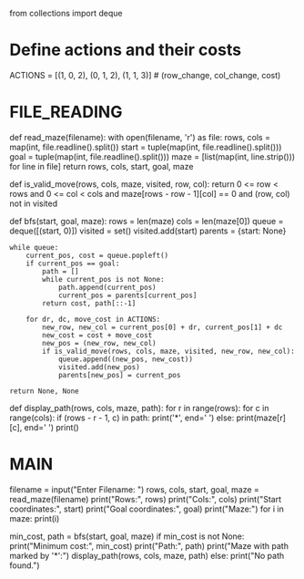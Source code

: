 from collections import deque

# Define actions and their costs
ACTIONS = [(1, 0, 2), (0, 1, 2), (1, 1, 3)]  # (row_change, col_change, cost)

# FILE_READING
def read_maze(filename):
    with open(filename, 'r') as file:
        rows, cols = map(int, file.readline().split())
        start = tuple(map(int, file.readline().split()))
        goal = tuple(map(int, file.readline().split()))
        maze = [list(map(int, line.strip())) for line in file]
    return rows, cols, start, goal, maze

def is_valid_move(rows, cols, maze, visited, row, col):
    return 0 <= row < rows and 0 <= col < cols and maze[rows - row - 1][col] == 0 and (row, col) not in visited

def bfs(start, goal, maze):
    rows = len(maze)
    cols = len(maze[0])
    queue = deque([(start, 0)])
    visited = set()
    visited.add(start)
    parents = {start: None}
    
    while queue:
        current_pos, cost = queue.popleft()
        if current_pos == goal:
            path = []
            while current_pos is not None:
                path.append(current_pos)
                current_pos = parents[current_pos]
            return cost, path[::-1]
        
        for dr, dc, move_cost in ACTIONS:
            new_row, new_col = current_pos[0] + dr, current_pos[1] + dc
            new_cost = cost + move_cost
            new_pos = (new_row, new_col)
            if is_valid_move(rows, cols, maze, visited, new_row, new_col):
                queue.append((new_pos, new_cost))
                visited.add(new_pos)
                parents[new_pos] = current_pos
    
    return None, None

def display_path(rows, cols, maze, path):
    for r in range(rows):
        for c in range(cols):
            if (rows - r - 1, c) in path:
                print('*', end=' ')
            else:
                print(maze[r][c], end=' ')
        print()



# MAIN
filename = input("Enter Filename: ")
rows, cols, start, goal, maze = read_maze(filename)
print("Rows:", rows)
print("Cols:", cols)
print("Start coordinates:", start)
print("Goal coordinates:", goal)
print("Maze:")
for i in maze:
    print(i)

min_cost, path = bfs(start, goal, maze)
if min_cost is not None:
    print("Minimum cost:", min_cost)
    print("Path:", path)
    print("Maze with path marked by '*':")
    display_path(rows, cols, maze, path)
else:
    print("No path found.")
